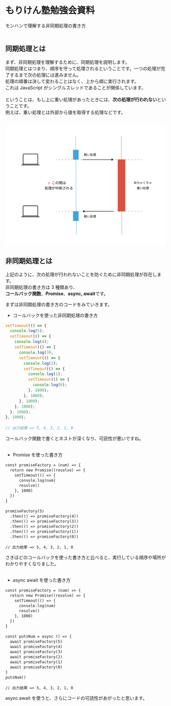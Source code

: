 # もりけん塾勉強会資料

モンハンで理解する非同期処理の書き方<br>
<br>

## 同期処理とは

まず、非同期処理を理解するために、同期処理を説明します。<br>
同期処理とはつまり、順序を守って処理されるということです。一つの処理が完了するまで次の処理には進みません。<br>
処理の順番は決して変わることはなく、上から順に実行されます。<br>
これは JavaScript がシングルスレッドであることが関係しています。<br>
<br>
ということは、もし上に重い処理があったときには、**次の処理が行われない**ということです。<br>
例えば、重い処理とは外部から値を取得する処理などです。<br>
<br>

![重たい同期処理](https://github.com/shouyamamoto/js-study/blob/images/image01.jpg)

## 非同期処理とは

上記のように、次の処理が行われないことを防ぐために非同期処理が存在します。<br>
非同期処理の書き方は 3 種類あり、<br>
**コールバック関数**、**Promise**、**async, await**です。<br>

まずは非同期処理の書き方のコードをみていきます。

- コールバックを使った非同期処理の書き方

```javascript
setTimeout(() => {
  console.log(5);
  setTimeout(() => {
    console.log(4);
    setTimeout(() => {
      console.log(3);
      setTimeout(() => {
        console.log(2);
        setTimeout(() => {
          console.log(1);
          setTimeout(() => {
            console.log(0);
          }, 1000);
        }, 1000);
      }, 1000);
    }, 1000);
  }, 1000);
}, 1000);

// 出力結果 => 5, 4, 3, 2, 1, 0
```

コールバック関数で書くとネストが深くなり、可読性が悪いですね。<br>
<br>

- Promise を使った書き方

```
const promiseFactory = (num) => {
  return new Promise((resolve) => {
    setTimeout(() => {
      console.log(num)
      resolve()
    }, 1000)
  })
}

promiseFactory(5)
  .then(() => promiseFactory(4))
  .then(() => promiseFactory(3))
  .then(() => promiseFactory(2))
  .then(() => promiseFactory(1))
  .then(() => promiseFactory(0))

// 出力結果 => 5, 4, 3, 2, 1, 0
```

さきほどのコールバックを使った書き方と比べると、実行している順序や場所がわかりやすくなりました。<br>
<br>

- async await を使った書き方

```
const promiseFactory = (num) => {
  return new Promise((resolve) => {
    setTimeout(() => {
      console.log(num)
      resolve()
    }, 1000)
  })
}

const putsNum = async () => {
  await promiseFactory(5)
  await promiseFactory(4)
  await promiseFactory(3)
  await promiseFactory(2)
  await promiseFactory(1)
  await promiseFactory(0)
}
putsNum()

// 出力結果 => 5, 4, 3, 2, 1, 0
```

async await を使うと、さらにコードの可読性があがったと思います。<br>
<br>
